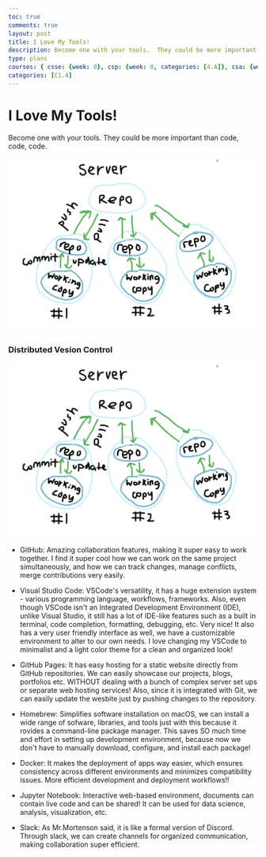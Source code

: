 ```yaml
---
toc: true
comments: true
layout: post
title: I Love My Tools!
description: Become one with your tools.  They could be more important than code, code, code.
type: plans
courses: { csse: {week: 0}, csp: {week: 0, categories: [4.A]}, csa: {week: 0} }
categories: [C1.4]
---
```

# I Love My Tools!
Become one with your tools.  They could be more important than code, code, code.

![This is an image](https://github.com/aliyatang/studentAliya/blob/main/images/toolsdrawing.png?raw=true)

### Distributed Vesion Control
![This is an image](https://github.com/aliyatang/studentAliya/blob/main/images/toolsdrawing.png?raw=true)


- GitHub: Amazing collaboration features, making it super easy to work together. I find it super cool how we can work on the same project simultaneously, and how we can track changes, manage conflicts, merge contributions very easily.  

- Visual Studio Code: VSCode's versatility, it has a huge extension system - various programming language, workflows, frameworks. Also, even though VSCode isn't an Integrated Development Environment (IDE), unlike Visual Studio, it still has a lot of IDE-like features such as a built in terminal, code completion, formatting, debugging, etc. Very nice! It also has a very user friendly interface as well, we have a customizable environment to alter to our own needs. I love changing my VSCode to minimalist and a light color theme for a clean and organized look!

- GitHub Pages: It has easy hosting for a static website directly from GitHub repositories. We can easily showcase our projects, blogs, portfolios etc. WITHOUT dealing with a bunch of complex server set ups or separate web hosting services! Also, since it is integrated with Git, we can easily update the wesbite just by pushing changes to the repository.

- Homebrew: Simplifies software installation on macOS, we can install a wide range of sofware, libraries, and tools just with this because it rovides a command-line package manager. This saves SO much time and effort in setting up development environment, because now we don't have to manually download, configure, and install each package!

- Docker: It makes the deployment of apps way easier, which ensures consistency across different environments and minimizes compatibility issues. More efficient development and deployment workflows!! 

- Jupyter Notebook: Interactive web-based environment, documents can contain live code and can be shared! It can be used for data science, analysis, visualization, etc.

- Slack: As Mr.Mortenson said, it is like a formal version of Discord. Through slack, we can create channels for organized communication, making collaboration super efficient. 


